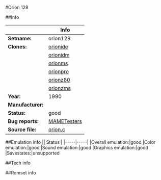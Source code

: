 #Orion 128

##Info

||Info|
|-----|-----|
|**Setname:**|orion128
|**Clones:**|[orionide](orionide.md)
||[orionidm](orionidm.md)
||[orionms](orionms.md)
||[orionpro](orionpro.md)
||[orionz80](orionz80.md)
||[orionzms](orionzms.md)
|**Year:**|1990
|**Manufacturer:**|<unknown>
|**Status:**|good
|**Bug reports:**|[MAMETesters](http://mametesters.org/view_all_set.php?type=1&temporary=y&search=orion.c)
|**Source file:**|[orion.c](https://github.com/mamedev/mame/blob/master/src/mess/drivers/orion.c)

##Emulation info
|| Status |
|-----|-----|
|Overall emulation:|good
|Color emulation:|good
|Sound emulation:|good
|Graphics emulation:|good
|Savestates:|unsupported

##Tech info

##Romset info

<!--- START OF EDITED COMMENT DO NOT TOUCH TEXT ABOVE-->
